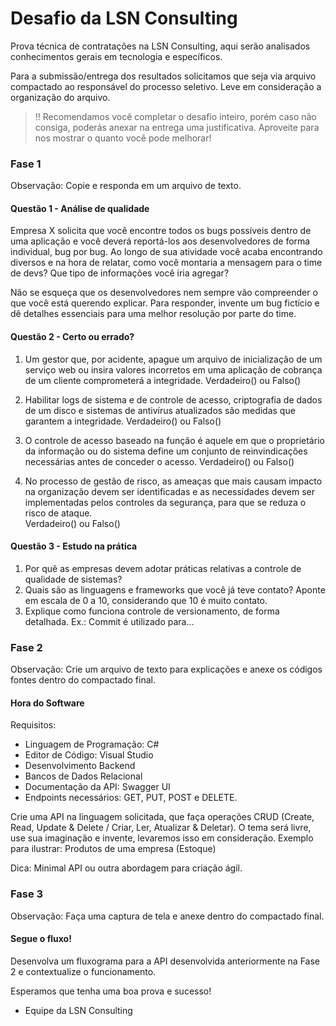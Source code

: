 # Desafio da LSN Consulting
Prova técnica de contratações na LSN Consulting, aqui serão analisados conhecimentos gerais em tecnologia e específicos.

Para a submissão/entrega dos resultados solicitamos que seja via arquivo compactado ao responsável do processo seletivo. Leve em consideração a organização do arquivo.

> ‼️ Recomendamos você completar o desafio inteiro, porém caso não consiga, poderás anexar na entrega uma justificativa. Aproveite para nos mostrar o quanto você pode melhorar!

### Fase 1
Observação: Copie e responda em um arquivo de texto.

#### Questão 1 - Análise de qualidade
Empresa X solicita que você encontre todos os bugs possíveis dentro de uma aplicação e você deverá reportá-los aos desenvolvedores de forma individual, bug por bug. Ao longo de sua atividade você acaba encontrando diversos e na hora de relatar, como você montaria a mensagem para o time de devs? Que tipo de informações você iria agregar?

Não se esqueça que os desenvolvedores nem sempre vão compreender o que você está querendo explicar. Para responder, invente um bug fictício e dê detalhes essenciais para uma melhor resolução por parte do time.

#### Questão 2 - Certo ou errado?
1. Um gestor que, por acidente, apague um arquivo de inicialização de um serviço web ou insira valores incorretos em uma aplicação de cobrança de um cliente comprometerá a integridade.
Verdadeiro() ou Falso()

2. Habilitar logs de sistema e de controle de acesso, criptografia de dados de um disco e sistemas de antivírus atualizados são medidas que garantem a integridade.
Verdadeiro() ou Falso()

3. O controle de acesso baseado na função é aquele em que o proprietário da informação ou do sistema define um conjunto de reinvindicações necessárias antes de conceder o acesso. 
Verdadeiro() ou Falso()

4. No processo de gestão de risco, as ameaças que mais causam impacto na organização devem ser identificadas e as necessidades devem ser implementadas pelos controles da segurança, para que se reduza o risco de ataque.  
Verdadeiro() ou Falso()

#### Questão 3 - Estudo na prática
1. Por quê as empresas devem adotar práticas relativas a controle de qualidade de sistemas?
2. Quais são as linguagens e frameworks que você já teve contato? Aponte em escala de 0 a 10, considerando que 10 é muito contato.
3. Explique como funciona controle de versionamento, de forma detalhada. Ex.: Commit é utilizado para...

### Fase 2
Observação: Crie um arquivo de texto para explicações e anexe os códigos fontes dentro do compactado final.

#### Hora do Software
Requisitos:
- Linguagem de Programação: C#
- Editor de Código: Visual Studio
- Desenvolvimento Backend
- Bancos de Dados Relacional
- Documentação da API: Swagger UI
- Endpoints necessários: GET, PUT, POST e DELETE.

Crie uma API na linguagem solicitada, que faça operações CRUD (Create, Read, Update & Delete / Criar, Ler, Atualizar & Deletar). O tema será livre, use sua imaginação e invente, levaremos isso em consideração.
Exemplo para ilustrar: Produtos de uma empresa (Estoque)

Dica: Minimal API ou outra abordagem para criação ágil.

### Fase 3
Observação: Faça uma captura de tela e anexe dentro do compactado final.

#### Segue o fluxo!
Desenvolva um fluxograma para a API desenvolvida anteriormente na Fase 2 e contextualize o funcionamento.

Esperamos que tenha uma boa prova e sucesso!
- Equipe da LSN Consulting

